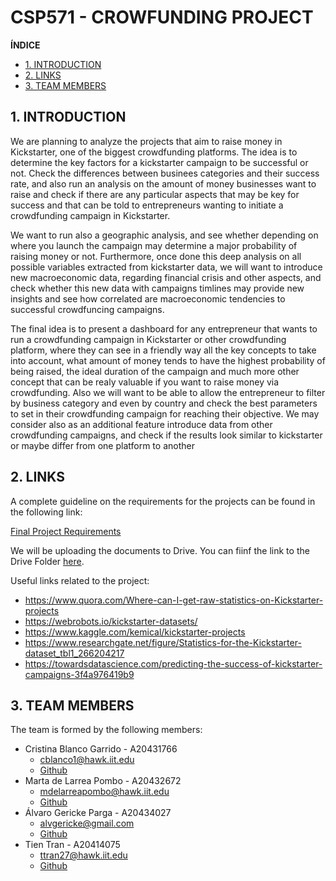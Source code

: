 # CSP571 - CROWFUNDING PROJECT

**ÍNDICE**

- [1. INTRODUCTION](#id1)
- [2. LINKS](#id2)
- [3. TEAM MEMBERS](#id3)

## 1. INTRODUCTION <a id="id1"></a>

We are planning to analyze the projects that aim to raise money in Kickstarter, one of the biggest crowdfunding platforms. The idea is to determine the key factors for a kickstarter campaign to be successful or not. Check the differences between businees categories and their success rate, and also run an analysis on the amount of money businesses want to raise and check if there are any particular aspects that may be key for success and that can be told to entrepreneurs wanting to initiate a crowdfunding campaign in Kickstarter.

We want to run also a geographic analysis, and see whether depending on where you launch the campaign may determine a major probability of raising money or not. Furthermore, once done this deep analysis on all possible variables extracted from kickstarter data, we will want to introduce new macroeconomic data, regarding financial crisis and other aspects, and check whether this new data with campaigns timlines may provide new insights and see how correlated are macroeconomic tendencies to successful crowdfuncing campaigns.

The final idea is to present a dashboard for any entrepreneur that wants to run a crowdfunding campaign in Kickstarter or other crowdfunding platform, where they can see in a friendly way all the key concepts to take into account, what amount of money tends to have the highest probability of being raised, the ideal duration of the campaign and much more other concept that can be realy valuable if you want to raise money via crowdfunding. Also we will want to be able to allow the entrepreneur to filter by business category and even by country and check the best parameters to set in their crowdfunding campaign for reaching their objective. We may consider also as an additional feature introduce data from other crowdfunding campaigns, and check if the results look similar to kickstarter or maybe differ from one platform to another

## 2. LINKS<a id="id2"></a>

A complete guideline on the requirements for the projects can be found in the following link:

[Final Project Requirements](./CSP-MATH_571_Final_Project_Sp19.pdf)

We will be uploading the documents to Drive. You can fiinf the link to the Drive Folder [here](https://drive.google.com/drive/u/1/folders/1Eycu2f__qeFFGDdiV8baRkvSapLz80zj).

Useful links related to the project:

* <https://www.quora.com/Where-can-I-get-raw-statistics-on-Kickstarter-projects>
* <https://webrobots.io/kickstarter-datasets/>
* <https://www.kaggle.com/kemical/kickstarter-projects>
* <https://www.researchgate.net/figure/Statistics-for-the-Kickstarter-dataset_tbl1_266204217>
* <https://towardsdatascience.com/predicting-the-success-of-kickstarter-campaigns-3f4a976419b9>

## 3. TEAM MEMBERS<a id="id2"></a>

The team is formed by the following members:

* Cristina Blanco Garrido - A20431766
    - <cblanco1@hawk.iit.edu>
    - [Github](https://github.com/crisblancog)
* Marta de Larrea Pombo - A20432672
    - <mdelarreapombo@hawk.iit.edu>
    - [Github](https://github.com/mlpombo)
* Álvaro Gericke Parga - A20434027
    - <alvgericke@gmail.com>
    - [Github](https://github.com/agericke)
* Tien Tran - A20414075
    - <ttran27@hawk.iit.edu>
    - [Github](https://github.com/crtien)